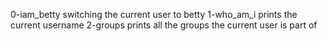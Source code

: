 0-iam_betty switching the current user to betty
1-who_am_i prints the current username
2-groups prints all the groups the current user is part of
